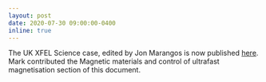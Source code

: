 ```yaml
---
layout: post
date: 2020-07-30 09:00:00-0400
inline: true
---
```


The UK XFEL Science case, edited by Jon Marangos is now published [here](https://stfc.ukri.org/files/uk-xfel-science-case/). Mark contributed the Magnetic materials and control of ultrafast magnetisation section of this document.
